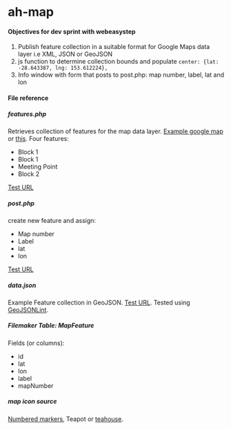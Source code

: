 # ah-map

#### Objectives for dev sprint with webeasystep
1. Publish feature collection in a suitable format for Google Maps data layer i.e XML, JSON or GeoJSON
2. js function to determine collection bounds and populate  ```center: {lat: -28.643387, lng: 153.612224},```
3. Info window with form that posts to post.php: map number, label, lat and lon


#### File reference
##### features.php
Retrieves collection of features for the map data layer. [Example google map](https://www.google.com.au/maps/d/u/0/edit?mid=1ctiAekzON8MIwcAOkgkZzQ1SjJRIZtA5&ll=-33.78296625339272%2C151.271711854415&z=17)
or [this](https://drive.google.com/open?id=1ctiAekzON8MIwcAOkgkZzQ1SjJRIZtA5&usp=sharing).
Four features:
- Block 1
- Block 1
- Meeting Point
- Block 2

[Test URL](https://qc.r2labs.com/ah-map/feature.php?map=19)

##### post.php
create new feature and assign:
- Map number
- Label
- lat
- lon

[Test URL](https://qc.r2labs.com/ah-map/post.php)

##### data.json
Example Feature collection in GeoJSON. [Test URL](https://qc.r2labs.com/ah-map/data.json). Tested using [GeoJSONLint](http://geojsonlint.com).

##### Filemaker Table: MapFeature
Fields (or columns):
- id
- lat
- lon
- label
- mapNumber

##### map icon source
[Numbered markers](https://mapicons.mapsmarker.com/numbers-letters/numbers/?style=white), Teapot or [teahouse](https://mapicons.mapsmarker.com/markers/restaurants-bars/bars/tea-house/?custom_color=9ea2a3).